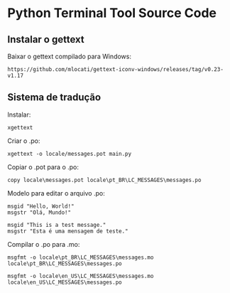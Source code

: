 # Python Terminal Tool Source Code


## Instalar o gettext

Baixar o gettext compilado para Windows:

    https://github.com/mlocati/gettext-iconv-windows/releases/tag/v0.23-v1.17



## Sistema de tradução

Instalar:

    xgettext

Criar o .po:

    xgettext -o locale/messages.pot main.py

Copiar o .pot para o .po:

    copy locale\messages.pot locale\pt_BR\LC_MESSAGES\messages.po

Modelo para editar o arquivo .po:

    msgid "Hello, World!"
    msgstr "Olá, Mundo!"

    msgid "This is a test message."
    msgstr "Esta é uma mensagem de teste."

Compilar o .po para .mo:

    msgfmt -o locale\pt_BR\LC_MESSAGES\messages.mo locale\pt_BR\LC_MESSAGES\messages.po

    msgfmt -o locale\en_US\LC_MESSAGES\messages.mo locale\en_US\LC_MESSAGES\messages.po


